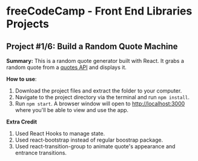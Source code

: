 # freeCodeCamp - Front End Libraries Projects

## Project #1/6: Build a Random Quote Machine

**Summary:** This is a random quote generator built with React.  It grabs a random quote from a [quotes API](https://thesimpsonsquoteapi.glitch.me/) and displays it.

**How to use**:

1. Download the project files and extract the folder to your computer.
2. Navigate to the project directory via the terminal and run `npm install`.
3. Run `npm start`.  A browser window will open to [http://localhost:3000](http://localhost:3000) where you'll be able to view and use the app.


**Extra Credit**

1. Used React Hooks to manage state.
2. Used react-bootstrap instead of regular boostrap package.
3. Used react-transition-group to animate quote's appearance and entrance transitions.